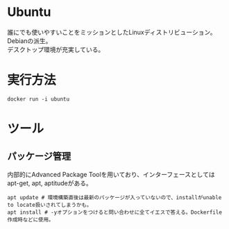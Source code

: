 # Ubuntu

誰にでも使いやすいことをミッションとしたLinuxディストリビューション。Debianの派生。  
デスクトップ環境が充実している。  

# 実行方法
```Console
docker run -i ubuntu
```

# ツール
## パッケージ管理
内部的にAdvanced Package Toolを用いており、インターフェースとしてはapt-get, apt, aptitudeがある。  
```Console
apt update # 環境構築直後は最新のパッケージが入っていないので、installがunable to locate扱いされてしまうかも。
apt install # -yオプションをつけると問い合わせに全てイエスで答える。Dockerfile作成時などに使用。
```
